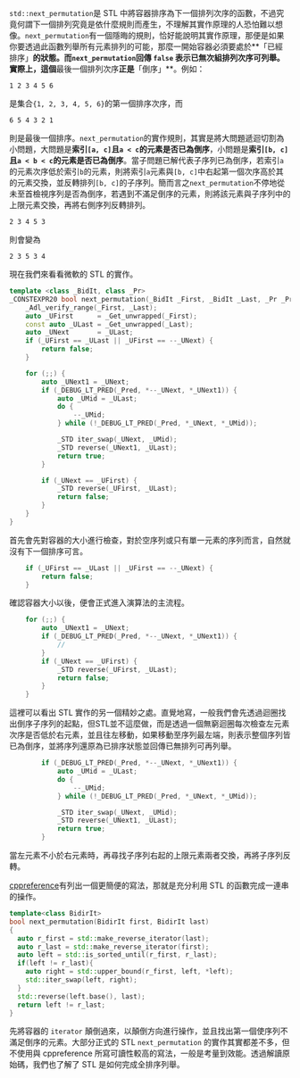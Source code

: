 `std::next_permutation`是 STL 中將容器排序為下一個排列次序的函數，不過究竟何謂下一個排列究竟是依什麼規則而產生，不理解其實作原理的人恐怕難以想像。`next_permutation`有一個隱晦的規則，恰好能說明其實作原理，那便是如果你要透過此函數列舉所有元素排列的可能，那麼一開始容器必須要處於**「已經排序」**的狀態。而`next_permutation`回傳 `false` 表示已無次組排列次序可列舉。實際上，這個**最後一個排列次序**正是**「倒序」**。例如：

```
1 2 3 4 5 6
```

是集合`{1, 2, 3, 4, 5, 6}`的第一個排序次序，而

```
6 5 4 3 2 1
```

則是最後一個排序。`next_permutation`的實作規則，其實是將大問題遞迴切割為小問題，大問題是**索引`[a, c]`且`a < c`的元素是否已為倒序**，小問題是**索引`[b, c]`且`a < b < c`的元素是否已為倒序**。當子問題已解代表子序列已為倒序，若索引`a`的元素次序低於索引`b`的元素，則將索引`a`元素與`[b, c]`中右起第一個次序高於其的元素交換，並反轉排列`[b, c]`的子序列。簡而言之`next_permutation`不停地從未至首檢視序列是否為倒序，若遇到不滿足倒序的元素，則將該元素與子序列中的上限元素交換，再將右側序列反轉排列。

```
2 3 4 5 3
```

則會變為

```
2 3 5 3 4
```

現在我們來看看微軟的 STL 的實作。


```cpp
template <class _BidIt, class _Pr>
_CONSTEXPR20 bool next_permutation(_BidIt _First, _BidIt _Last, _Pr _Pred) {
    _Adl_verify_range(_First, _Last);
    auto _UFirst      = _Get_unwrapped(_First);
    const auto _ULast = _Get_unwrapped(_Last);
    auto _UNext       = _ULast;
    if (_UFirst == _ULast || _UFirst == --_UNext) {
        return false;
    }

    for (;;) {
        auto _UNext1 = _UNext;
        if (_DEBUG_LT_PRED(_Pred, *--_UNext, *_UNext1)) {
            auto _UMid = _ULast;
            do {
                --_UMid;
            } while (!_DEBUG_LT_PRED(_Pred, *_UNext, *_UMid));

            _STD iter_swap(_UNext, _UMid);
            _STD reverse(_UNext1, _ULast);
            return true;
        }

        if (_UNext == _UFirst) {
            _STD reverse(_UFirst, _ULast);
            return false;
        }
    }
}
```

首先會先對容器的大小進行檢查，對於空序列或只有單一元素的序列而言，自然就沒有下一個排序可言。

```cpp
    if (_UFirst == _ULast || _UFirst == --_UNext) {
        return false;
    }
```

確認容器大小以後，便會正式進入演算法的主流程。

```cpp
    for (;;) {
        auto _UNext1 = _UNext;
        if (_DEBUG_LT_PRED(_Pred, *--_UNext, *_UNext1)) {
            //
        }
        if (_UNext == _UFirst) {
            _STD reverse(_UFirst, _ULast);
            return false;
        }
    }
```

這裡可以看出 STL 實作的另一個精妙之處。直覺地寫，一般我們會先透過迴圈找出倒序子序列的起點，但STL並不這麼做，而是透過一個無窮迴圈每次檢查左元素次序是否低於右元素，並且往左移動，如果移動至序列最左端，則表示整個序列皆已為倒序，並將序列還原為已排序狀態並回傳已無排列可再列舉。

```cpp
        if (_DEBUG_LT_PRED(_Pred, *--_UNext, *_UNext1)) {
            auto _UMid = _ULast;
            do {
                --_UMid;
            } while (!_DEBUG_LT_PRED(_Pred, *_UNext, *_UMid));

            _STD iter_swap(_UNext, _UMid);
            _STD reverse(_UNext1, _ULast);
            return true;
        }
```

當左元素不小於右元素時，再尋找子序列右起的上限元素兩者交換，再將子序列反轉。

[cppreference](https://en.cppreference.com/w/cpp/algorithm/next_permutation)有列出一個更簡便的寫法，那就是充分利用 STL 的函數完成一連串的操作。

```cpp
template<class BidirIt>
bool next_permutation(BidirIt first, BidirIt last)
{
  auto r_first = std::make_reverse_iterator(last);
  auto r_last = std::make_reverse_iterator(first);
  auto left = std::is_sorted_until(r_first, r_last);
  if(left != r_last){
    auto right = std::upper_bound(r_first, left, *left);
    std::iter_swap(left, right);
  }
  std::reverse(left.base(), last);
  return left != r_last;
}
```

先將容器的 `iterator` 顛倒過來，以顛倒方向進行操作，並且找出第一個使序列不滿足倒序的元素。大部分正式的 STL `next_permutation` 的實作其實都差不多，但不使用與 cppreference 所寫可讀性較高的寫法，一般是考量到效能。透過解讀原始碼，我們也了解了 STL 是如何完成全排序列舉。
